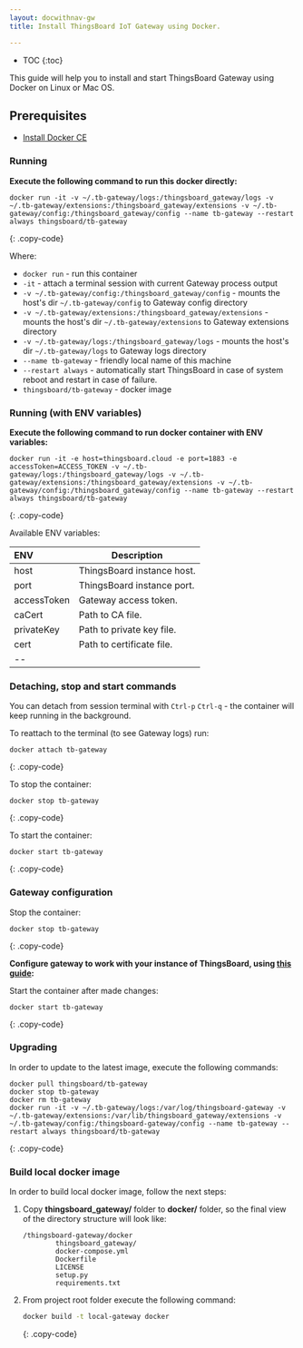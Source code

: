 ```yaml
---
layout: docwithnav-gw
title: Install ThingsBoard IoT Gateway using Docker.

---
```


* TOC
{:toc}

This guide will help you to install and start ThingsBoard Gateway using Docker on Linux or Mac OS.


## Prerequisites

- [Install Docker CE](https://docs.docker.com/engine/installation/)

### Running

**Execute the following command to run this docker directly:**

```
docker run -it -v ~/.tb-gateway/logs:/thingsboard_gateway/logs -v ~/.tb-gateway/extensions:/thingsboard_gateway/extensions -v ~/.tb-gateway/config:/thingsboard_gateway/config --name tb-gateway --restart always thingsboard/tb-gateway
```
{: .copy-code}

Where: 
    
- `docker run`              - run this container
- `-it`                     - attach a terminal session with current Gateway process output
- `-v ~/.tb-gateway/config:/thingsboard_gateway/config`   - mounts the host's dir `~/.tb-gateway/config` to Gateway config  directory
- `-v ~/.tb-gateway/extensions:/thingsboard_gateway/extensions`   - mounts the host's dir `~/.tb-gateway/extensions` to Gateway extensions  directory
- `-v ~/.tb-gateway/logs:/thingsboard_gateway/logs`   - mounts the host's dir `~/.tb-gateway/logs` to Gateway logs  directory
- `--name tb-gateway`             - friendly local name of this machine
- `--restart always`        - automatically start ThingsBoard in case of system reboot and restart in case of failure.
- `thingsboard/tb-gateway`          - docker image

### Running (with ENV variables)

**Execute the following command to run docker container with ENV variables:**

```
docker run -it -e host=thingsboard.cloud -e port=1883 -e accessToken=ACCESS_TOKEN -v ~/.tb-gateway/logs:/thingsboard_gateway/logs -v ~/.tb-gateway/extensions:/thingsboard_gateway/extensions -v ~/.tb-gateway/config:/thingsboard_gateway/config --name tb-gateway --restart always thingsboard/tb-gateway
```
{: .copy-code}

Available  ENV variables:

| **ENV**     | **Description**                |
|:-|-
| host        | ThingsBoard instance host.     |
| port        | ThingsBoard instance port.     |
| accessToken | Gateway access token.          |
| caCert      | Path to CA file.               |
| privateKey  | Path to private key file.      |
| cert        | Path to certificate file.      |
|--

### Detaching, stop and start commands

You can detach from session terminal with `Ctrl-p` `Ctrl-q` - the container will keep running in the background.

To reattach to the terminal (to see Gateway logs) run:

```
docker attach tb-gateway
```
{: .copy-code}

To stop the container:

```
docker stop tb-gateway
```
{: .copy-code}

To start the container:

```
docker start tb-gateway
```
{: .copy-code}

### Gateway configuration

Stop the container:

```
docker stop tb-gateway
```
{: .copy-code}

**Configure gateway to work with your instance of ThingsBoard, using [this guide](/docs/iot-gateway/configuration/):**

Start the container after made changes:

```
docker start tb-gateway
```
{: .copy-code}

### Upgrading

In order to update to the latest image, execute the following commands:

```
docker pull thingsboard/tb-gateway
docker stop tb-gateway
docker rm tb-gateway
docker run -it -v ~/.tb-gateway/logs:/var/log/thingsboard-gateway -v ~/.tb-gateway/extensions:/var/lib/thingsboard_gateway/extensions -v ~/.tb-gateway/config:/thingsboard-gateway/config --name tb-gateway --restart always thingsboard/tb-gateway
```
{: .copy-code}

### Build local docker image

In order to build local docker image, follow the next steps:

1. Copy **thingsboard_gateway/** folder to **docker/** folder, so the final view of the directory structure will look like:
    ```text
    /thingsboard-gateway/docker
            thingsboard_gateway/
            docker-compose.yml
            Dockerfile
            LICENSE
            setup.py
            requirements.txt
    ```
2. From project root folder execute the following command:
    ```bash
    docker build -t local-gateway docker
    ```
    {: .copy-code}
